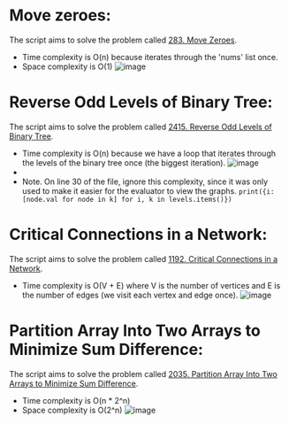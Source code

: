 # Move zeroes:
The script aims to solve the problem called [283. Move Zeroes](https://leetcode.com/problems/move-zeroes/description/).
* Time complexity is O(n) because iterates through the 'nums' list once.
* Space complexity is O(1)
![image](https://github.com/user-attachments/assets/a2e26dd5-6b13-47b4-908f-63bac82352d5)

# Reverse Odd Levels of Binary Tree:
The script aims to solve the problem called [2415. Reverse Odd Levels of Binary Tree](https://leetcode.com/problems/reverse-odd-levels-of-binary-tree/description/).
* Time complexity is O(n) because we have a loop that iterates through the levels of the binary tree once (the biggest iteration).
![image](https://github.com/user-attachments/assets/abcbee44-8fae-4b03-8bbc-3455ab3446c5)
*
* Note. On line 30 of the file, ignore this complexity, since it was only used to make it easier for the evaluator to view the graphs. ```print({i: [node.val for node in k] for i, k in levels.items()})```

# Critical Connections in a Network:
The script aims to solve the problem called [1192. Critical Connections in a Network](https://leetcode.com/problems/critical-connections-in-a-network/description/).
* Time complexity is O(V + E) where V is the number of vertices and E is the number of edges (we visit each vertex and edge once).
![image](https://github.com/user-attachments/assets/141e0d38-b379-4f50-9c3c-7256ae763186)

# Partition Array Into Two Arrays to Minimize Sum Difference:
The script aims to solve the problem called [2035. Partition Array Into Two Arrays to Minimize Sum Difference](https://leetcode.com/problems/partition-array-into-two-arrays-to-minimize-sum-difference/description/).
* Time complexity is O(n * 2^n)
* Space complexity is O(2^n)
![image](https://github.com/user-attachments/assets/0e1a963f-95b8-4c83-ba9f-f032d927fd19)
